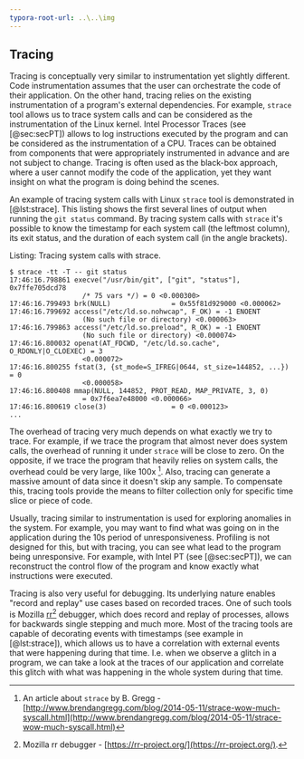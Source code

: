 ```yaml
---
typora-root-url: ..\..\img
---
```


## Tracing

Tracing is conceptually very similar to instrumentation yet slightly different. Code instrumentation assumes that the user can orchestrate the code of their application. On the other hand, tracing relies on the existing instrumentation of a program's external dependencies. For example, `strace` tool allows us to trace system calls and can be considered as the instrumentation of the Linux kernel. Intel Processor Traces (see [@sec:secPT]) allows to log instructions executed by the program and can be considered as the instrumentation of a CPU. Traces can be obtained from components that were appropriately instrumented in advance and are not subject to change. Tracing is often used as the black-box approach, where a user cannot modify the code of the application, yet they want insight on what the program is doing behind the scenes.

An example of tracing system calls with Linux `strace` tool is demonstrated in [@lst:strace]. This listing shows the first several lines of output when running the `git status` command. By tracing system calls with `strace` it's possible to know the timestamp for each system call (the leftmost column), its exit status, and the duration of each system call (in the angle brackets).

Listing: Tracing system calls with strace.
		
~~~~ {#lst:strace .bash}
$ strace -tt -T -- git status
17:46:16.798861 execve("/usr/bin/git", ["git", "status"], 0x7ffe705dcd78 
                  /* 75 vars */) = 0 <0.000300>
17:46:16.799493 brk(NULL)               = 0x55f81d929000 <0.000062>
17:46:16.799692 access("/etc/ld.so.nohwcap", F_OK) = -1 ENOENT 
                  (No such file or directory) <0.000063>
17:46:16.799863 access("/etc/ld.so.preload", R_OK) = -1 ENOENT 
                  (No such file or directory) <0.000074>
17:46:16.800032 openat(AT_FDCWD, "/etc/ld.so.cache", O_RDONLY|O_CLOEXEC) = 3 
                  <0.000072>
17:46:16.800255 fstat(3, {st_mode=S_IFREG|0644, st_size=144852, ...}) = 0 
                  <0.000058>
17:46:16.800408 mmap(NULL, 144852, PROT_READ, MAP_PRIVATE, 3, 0) 
                  = 0x7f6ea7e48000 <0.000066>
17:46:16.800619 close(3)                = 0 <0.000123>
...
~~~~~~~~~~~~~~~~~~~~~~~~~~~~~~~~~~~~~~~~~~~~~~~~~

The overhead of tracing very much depends on what exactly we try to trace. For example, if we trace the program that almost never does system calls, the overhead of running it under `strace` will be close to zero. On the opposite, if we trace the program that heavily relies on system calls, the overhead could be very large, like 100x [^1]. Also, tracing can generate a massive amount of data since it doesn't skip any sample. To compensate this, tracing tools provide the means to filter collection only for specific time slice or piece of code.

Usually, tracing similar to instrumentation is used for exploring anomalies in the system. For example, you may want to find what was going on in the application during the 10s period of unresponsiveness. Profiling is not designed for this, but with tracing, you can see what lead to the program being unresponsive. For example, with Intel PT (see [@sec:secPT]), we can reconstruct the control flow of the program and know exactly what instructions were executed.

Tracing is also very useful for debugging. Its underlying nature enables "record and replay" use cases based on recorded traces. One of such tools is Mozilla [rr](https://rr-project.org/)[^2] debugger, which does record and replay of processes, allows for backwards single stepping and much more. Most of the tracing tools are capable of decorating events with timestamps (see example in [@lst:strace]), which allows us to have a correlation with external events that were happening during that time. I.e. when we observe a glitch in a program, we can take a look at the traces of our application and correlate this glitch with what was happening in the whole system during that time.

[^1]: An article about `strace` by B. Gregg - [http://www.brendangregg.com/blog/2014-05-11/strace-wow-much-syscall.html](http://www.brendangregg.com/blog/2014-05-11/strace-wow-much-syscall.html)

[^2]: Mozilla rr debugger - [https://rr-project.org/](https://rr-project.org/).
